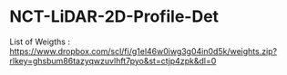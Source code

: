 # NCT-LiDAR-2D-Profile-Det

List of Weigths : 
https://www.dropbox.com/scl/fi/g1el46w0iwg3g04in0d5k/weights.zip?rlkey=ghsbum86tazyqwzuvlhft7pyo&st=ctjp4zpk&dl=0
